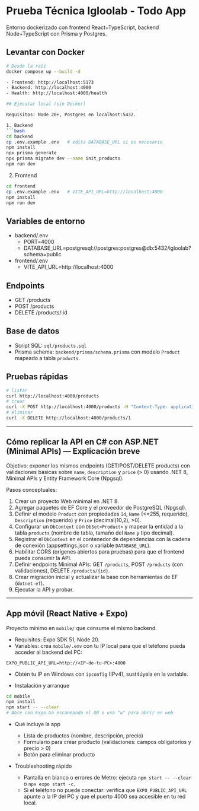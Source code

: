 # Prueba Técnica Igloolab - Todo App

Entorno dockerizado con frontend React+TypeScript, backend Node+TypeScript con Prisma y Postgres.

## Levantar con Docker

```bash
# Desde la raíz
docker compose up --build -d

- Frontend: http://localhost:5173
- Backend: http://localhost:4000
- Health: http://localhost:4000/health

## Ejecutar local (sin Docker)

Requisitos: Node 20+, Postgres en localhost:5432.

1. Backend
```bash
cd backend
cp .env.example .env   # edita DATABASE_URL si es necesario
npm install
npx prisma generate
npx prisma migrate dev --name init_products
npm run dev
```

2. Frontend
```bash
cd frontend
cp .env.example .env   # VITE_API_URL=http://localhost:4000
npm install
npm run dev
```

## Variables de entorno
- backend/.env
  - PORT=4000
  - DATABASE_URL=postgresql://postgres:postgres@db:5432/igloolab?schema=public
- frontend/.env
  - VITE_API_URL=http://localhost:4000

## Endpoints
- GET /products
- POST /products
- DELETE /products/:id

## Base de datos
- Script SQL: `sql/products.sql`
- Prisma schema: `backend/prisma/schema.prisma` con modelo `Product` mapeado a tabla `products`.

## Pruebas rápidas
```bash
# listar
curl http://localhost:4000/products
# crear
curl -X POST http://localhost:4000/products -H "Content-Type: application/json" -d '{"name":"Prod","description":"Desc","price":12.50}'
# eliminar
curl -X DELETE http://localhost:4000/products/1
```

---

## Cómo replicar la API en C# con ASP.NET (Minimal APIs) — Explicación breve

Objetivo: exponer los mismos endpoints (GET/POST/DELETE products) con validaciones básicas sobre `name`, `description` y `price` (> 0) usando .NET 8, Minimal APIs y Entity Framework Core (Npgsql).

Pasos conceptuales:
1) Crear un proyecto Web minimal en .NET 8.
2) Agregar paquetes de EF Core y el proveedor de PostgreSQL (Npgsql).
3) Definir el modelo `Product` con propiedades `Id`, `Name` (<=255, requerido), `Description` (requerido) y `Price` (decimal(10,2), >0).
4) Configurar un `DbContext` con `DbSet<Product>` y mapear la entidad a la tabla `products` (nombre de tabla, tamaño del `Name` y tipo decimal).
5) Registrar el `DbContext` en el contenedor de dependencias con la cadena de conexión (appsettings.json o variable `DATABASE_URL`).
6) Habilitar CORS (orígenes abiertos para pruebas) para que el frontend pueda consumir la API.
7) Definir endpoints Minimal APIs: GET `/products`, POST `/products` (con validaciones), DELETE `/products/{id}`.
8) Crear migración inicial y actualizar la base con herramientas de EF (`dotnet-ef`).
9) Ejecutar la API y probar.

---

## App móvil (React Native + Expo)

Proyecto mínimo en `mobile/` que consume el mismo backend.

- Requisitos: Expo SDK 51, Node 20.
- Variables: crea `mobile/.env` con tu IP local para que el teléfono pueda acceder al backend del PC:
```
EXPO_PUBLIC_API_URL=http://<IP-de-tu-PC>:4000
```
  - Obtén tu IP en Windows con `ipconfig` (IPv4), sustitúyela en la variable.

- Instalación y arranque
```bash
cd mobile
npm install
npm start -- --clear
# Abre con Expo Go escaneando el QR o usa "w" para abrir en web
```

- Qué incluye la app
  - Lista de productos (nombre, descripción, precio)
  - Formulario para crear producto (validaciones: campos obligatorios y precio > 0)
  - Botón para eliminar producto

- Troubleshooting rápido
  - Pantalla en blanco o errores de Metro: ejecuta `npm start -- --clear` o `npx expo start -c`.
  - Si el teléfono no puede conectar: verifica que `EXPO_PUBLIC_API_URL` apunte a la IP del PC y que el puerto 4000 sea accesible en tu red local.

